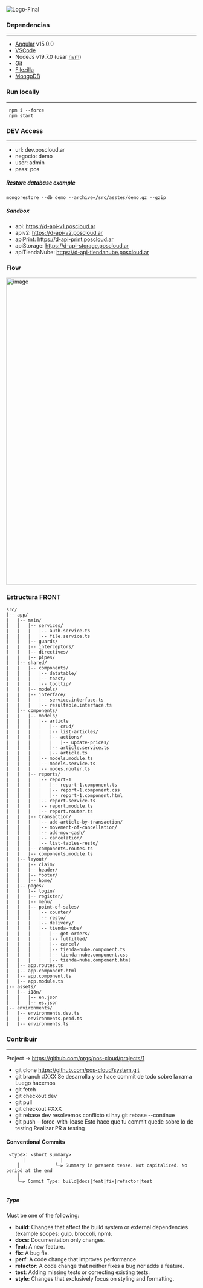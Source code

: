 
![Logo-Final](https://github.com/user-attachments/assets/2d32a3c6-11e9-4b01-a0af-f1696914bd6d)



###  Dependencias
------------
- [Angular](https://angular.io/)  v15.0.0
- [VSCode](https://code.visualstudio.com/)
- NodeJs v19.7.0 (usar [nvm](https://github.com/nvm-sh/nvm))
- [Git](https://git-scm.com/) 
- [Filezilla](https://filezilla-project.org/)
- [MongoDB](https://www.mongodb.com/)

### Run locally
------------
     npm i --force
     npm start


### DEV Access
------------
- url: dev.poscloud.ar
- negocio: demo
- user: admin
- pass: pos

##### Restore database example

    mongorestore --db demo --archive=/src/asstes/demo.gz --gzip

##### Sandbox
  - api: https://d-api-v1.poscloud.ar
  - apiv2: https://d-api-v2.poscloud.ar
  - apiPrint: https://d-api-print.poscloud.ar 
  - apiStorage: https://d-api-storage.poscloud.ar
  - apiTiendaNube: https://d-api-tiendanube.poscloud.ar

### Flow
<img width="809" alt="image" src="https://github.com/user-attachments/assets/7bc384db-18a1-4bb3-b02a-4d9332e80e91">


### Estructura FRONT
```
src/
|-- app/
|   |-- main/
|   |   |-- services/
|   |   |   |-- auth.service.ts
|   |   |   |-- file.service.ts
|   |   |-- guards/
|   |   |-- interceptors/
|   |   |-- directives/
|   |   |-- pipes/
|   |-- shared/
|   |   |-- components/
|   |   |   |-- datatable/
|   |   |   |-- toast/
|   |   |   |-- tooltip/
|   |   |-- models/
|   |   |-- interface/
|   |   |   |-- service.interface.ts
|   |   |   |-- resultable.interface.ts
|   |-- components/
|   |   |-- models/
|   |   |   |-- article
|   |   |   |   |-- crud/
|   |   |   |   |-- list-articles/
|   |   |   |   |-- actions/
|   |   |   |   |   |-- update-prices/
|   |   |   |   |-- article.service.ts
|   |   |   |   |-- article.ts
|   |   |   |-- models.module.ts
|   |   |   |-- models.service.ts
|   |   |   |-- modes.router.ts
|   |   |-- reports/
|   |   |   |-- report-1
|   |   |   |   |-- report-1.component.ts
|   |   |   |   |-- report-1.component.css
|   |   |   |   |-- report-1.component.html
|   |   |   |-- report.service.ts
|   |   |   |-- report.module.ts
|   |   |   |-- report.router.ts
|   |   |-- transaction/
|   |   |   |-- add-article-by-transaction/
|   |   |   |-- movement-of-cancellation/
|   |   |   |-- add-mov-cash/
|   |   |   |-- cancelation/
|   |   |   |-- list-tables-resto/
|   |   |-- components.routes.ts
|   |   |-- components.module.ts
|   |-- layout/
|   |   |-- claim/
|   |   |-- header/
|   |   |-- footer/
|   |   |-- home/
|   |-- pages/
|   |   |-- login/
|   |   |-- register/
|   |   |-- menu/
|   |   |-- point-of-sales/
|   |   |   |-- counter/
|   |   |   |-- resto/
|   |   |   |-- delivery/
|   |   |   |-- tienda-nube/
|   |   |   |   |-- get-orders/
|   |   |   |   |-- fulfilled/
|   |   |   |   |-- cancel/
|   |   |   |   |-- tienda-nube.component.ts
|   |   |   |   |-- tienda-nube.component.css
|   |   |   |   |-- tienda-nube.component.html
|   |-- app.routes.ts
|   |-- app.component.html
|   |-- app.component.ts
|   |-- app.module.ts
|-- assets/
|   |-- i18n/
|   |   |-- en.json
|   |   |-- es.json
|-- environments/
|   |-- environments.dev.ts
|   |-- environments.prod.ts
|   |-- environments.ts
```
### Contribuir 

------------
Project ->  https://github.com/orgs/pos-cloud/projects/1 

- git clone https://github.com/pos-cloud/system.git
- git branch #XXX
Se desarrolla y se hace commit de todo sobre la rama
Luego hacemos 
- git fetch
- git checkout dev
- git pull
- git checkout #XXX
- git rebase dev
resolvemos conflicto si hay git rebase --continue
- git push --force-with-lease
Esto hace que tu commit quede sobre lo de testing 
Realizar PR a testing


#### Conventional Commits

```
 <type>: <short summary>
	  │             │
    │             └─⫸ Summary in present tense. Not capitalized. No period at the end
    │
    └─⫸ Commit Type: build|docs|feat|fix|refactor|test
  
```

##### Type

Must be one of the following:

-   **build**: Changes that affect the build system or external dependencies (example scopes: gulp, broccoli, npm).
-   **docs**: Documentation only changes.
-   **feat**: A new feature.
-   **fix**: A bug fix.
-   **perf**: A code change that improves performance.
-   **refactor**: A code change that neither fixes a bug nor adds a feature.
-   **test**: Adding missing tests or correcting existing tests.
-   **style**: Changes that exclusively focus on styling and formatting.
